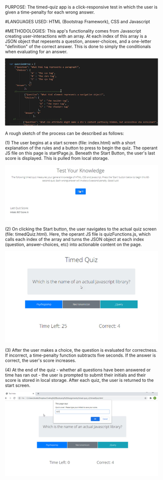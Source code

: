 PURPOSE:
The timed-quiz app is a click-responsive test in which the user is given a time-penalty
for each wrong answer. 

#LANGUAGES USED:
HTML (Bootstrap Framework), CSS and Javascript

#METHODOLOGIES:
This app's functionality comes from Javascript creating user-interactions with an array.  At each index of this array is a JSON object that repesents a question, answer-choices, and a one-letter "definition" of the correct answer.  This is done to simply the conditionals when
evaluating for an answer.

![alt text](img/questionArray.jpg "Photo of array with JSON.") 

A rough sketch of the process can be described as follows:

(1) The user begins at a start screen (file: index.html) with a short explanation of the rules and a button to press to begin the quiz.  The operant JS file on this page is startPage.js. Beneath the Start Button, the user's last score is displayed.  This is pulled from local storage.

![alt text](img/startScreen.jpg "Start screen.") 

(2) On clicking the Start button, the user navigates to the actual quiz screen (file: timedQuiz.html). Here, the operant JS file is quizFunctions.js, which calls each index
of the array and turns the JSON object at each index (question, answer-choices, etc) into
actionable content on the page.

![alt text](img/quizQuestion.jpg "Quiz question and user choices.") 

(3) After the user makes a choice, the question is evaluated for correctness.  If incorrect,
a time-penalty function subtracts five seconds.  If the answer is correct, the user's score increases.

(4) At the end of the quiz - whether all questions have been answered or time has ran out - the user is prompted to submit their initials and their score is stored in local storage.  After each quiz, the user is returned to the start screen.

![alt text](img/addInitials.jpg "Quiz question and user choices.") 



